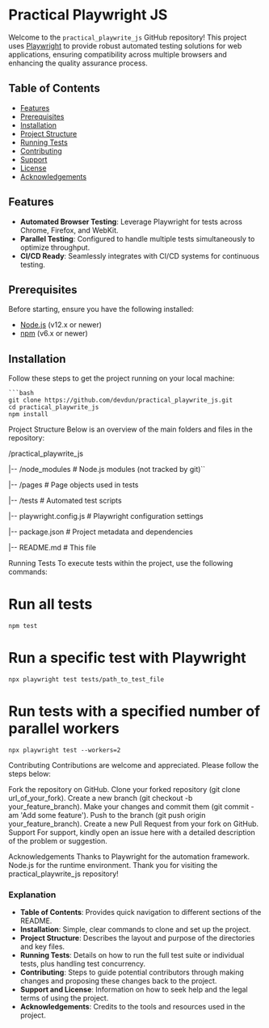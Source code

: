 # Practical Playwright JS

Welcome to the `practical_playwrite_js` GitHub repository! This project uses [Playwright](https://playwright.dev/) to provide robust automated testing solutions for web applications, ensuring compatibility across multiple browsers and enhancing the quality assurance process.

## Table of Contents
- [Features](#features)
- [Prerequisites](#prerequisites)
- [Installation](#installation)
- [Project Structure](#project-structure)
- [Running Tests](#running-tests)
- [Contributing](#contributing)
- [Support](#support)
- [License](#license)
- [Acknowledgements](#acknowledgements)

## Features

- **Automated Browser Testing**: Leverage Playwright for tests across Chrome, Firefox, and WebKit.
- **Parallel Testing**: Configured to handle multiple tests simultaneously to optimize throughput.
- **CI/CD Ready**: Seamlessly integrates with CI/CD systems for continuous testing.

## Prerequisites

Before starting, ensure you have the following installed:
- [Node.js](https://nodejs.org/en/) (v12.x or newer)
- [npm](https://npmjs.com/) (v6.x or newer)

## Installation

Follow these steps to get the project running on your local machine:

    ```bash
    git clone https://github.com/devdun/practical_playwrite_js.git
    cd practical_playwrite_js
    npm install

Project Structure
Below is an overview of the main folders and files in the repository:

/practical_playwrite_js

|-- /node_modules               # Node.js modules (not tracked by git)``

|-- /pages                      # Page objects used in tests

|-- /tests                      # Automated test scripts

|-- playwright.config.js        # Playwright configuration settings

|-- package.json                # Project metadata and dependencies

|-- README.md                   # This file

Running Tests
To execute tests within the project, use the following commands:

# Run all tests
`npm test`

# Run a specific test with Playwright
`npx playwright test tests/path_to_test_file`

# Run tests with a specified number of parallel workers
`npx playwright test --workers=2`

Contributing
Contributions are welcome and appreciated. Please follow the steps below:

Fork the repository on GitHub.
Clone your forked repository (git clone url_of_your_fork).
Create a new branch (git checkout -b your_feature_branch).
Make your changes and commit them (git commit -am 'Add some feature').
Push to the branch (git push origin your_feature_branch).
Create a new Pull Request from your fork on GitHub.
Support
For support, kindly open an issue here with a detailed description of the problem or suggestion.

Acknowledgements
Thanks to Playwright for the automation framework.
Node.js for the runtime environment.
Thank you for visiting the practical_playwrite_js repository!


### Explanation
- **Table of Contents**: Provides quick navigation to different sections of the README.
- **Installation**: Simple, clear commands to clone and set up the project.
- **Project Structure**: Describes the layout and purpose of the directories and key files.
- **Running Tests**: Details on how to run the full test suite or individual tests, plus handling test concurrency.
- **Contributing**: Steps to guide potential contributors through making changes and proposing these changes back to the project.
- **Support and License**: Information on how to seek help and the legal terms of using the project.
- **Acknowledgements**: Credits to the tools and resources used in the project.


